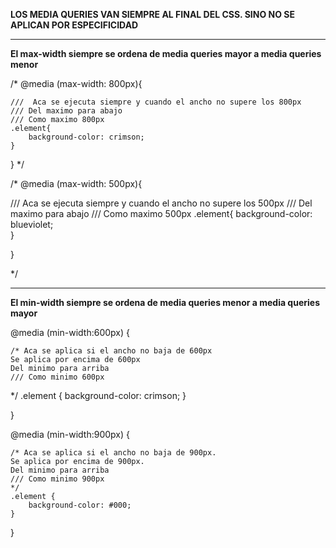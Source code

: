 

**LOS MEDIA QUERIES VAN SIEMPRE AL FINAL DEL CSS. SINO NO SE APLICAN POR ESPECIFICIDAD**

---

**El max-width siempre se ordena de media queries mayor a media queries menor**



/* @media (max-width: 800px){

    ///  Aca se ejecuta siempre y cuando el ancho no supere los 800px
    /// Del maximo para abajo
    /// Como maximo 800px
    .element{
        background-color: crimson;   
    }

}
*/

/*
@media (max-width: 500px){

   /// Aca se ejecuta siempre y cuando el ancho no supere los 500px
   /// Del maximo para abajo 
   /// Como maximo 500px
   .element{
        background-color: blueviolet;   
    }

} 

*/


--- 

**El min-width siempre se ordena de media queries menor a media queries mayor**


@media (min-width:600px) {

    /* Aca se aplica si el ancho no baja de 600px
    Se aplica por encima de 600px
    Del minimo para arriba
    /// Como minimo 600px
*/
    .element {
        background-color: crimson;
    }

}

@media (min-width:900px) {

    /* Aca se aplica si el ancho no baja de 900px.
    Se aplica por encima de 900px.
    Del minimo para arriba
    /// Como minimo 900px
    */
    .element {
        background-color: #000;
    }

}

